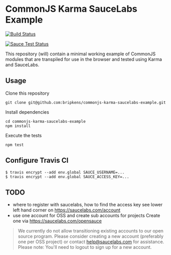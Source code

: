 # CommonJS Karma SauceLabs Example

[![Build Status](https://travis-ci.org/bripkens/commonjs-karma-saucelabs-example.svg?branch=master)](https://travis-ci.org/bripkens/commonjs-karma-saucelabs-example)

[![Sauce Test Status](https://saucelabs.com/browser-matrix/bripkensdev.svg)](https://saucelabs.com/u/bripkensdev)

This repository (will) contain a minimal working example of CommonJS modules
that are transpiled for use in the browser and tested using Karma and
SauceLabs.


## Usage

Clone this repository

```
git clone git@github.com:bripkens/commonjs-karma-saucelabs-example.git
```

Install dependencies

```
cd commonjs-karma-saucelabs-example
npm install
```

Execute the tests
```
npm test
```

## Configure Travis CI

```
$ travis encrypt --add env.global SAUCE_USERNAME=...
$ travis encrypt --add env.global SAUCE_ACCESS_KEY=...
```


## TODO
 - where to register with saucelabs, how to find the access key
   see lower left hand corner on https://saucelabs.com/account
 - use one account for OSS and create sub accounts for projects
   Create one via https://saucelabs.com/opensauce
> We currently do not allow transitioning existing accounts to our open source program. Please consider creating a new account (preferably one per OSS project) or contact help@saucelabs.com for assistance. Please note: You'll need to logout to sign up for a new account.
